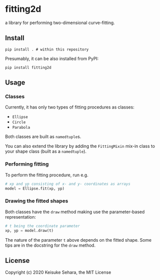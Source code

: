 # fitting2d

a library for performing two-dimensional curve-fitting.

## Install

```
pip install . # within this repository
```

Presumably, it can be also installed from PyPI:

```
pip install fitting2d
```

## Usage

### Classes

Currently, it has only two types of fitting procedures as classes:

- `Ellipse`
- `Circle`
- `Parabola`

Both classes are built as `namedtuple`s.

You can also extend the library by adding the `FittingMixin` mix-in class
to your shape class (built as a `namedtuple`).

### Performing fitting

To perform the fitting procedure, run e.g.

```python
# xp and yp consisting of x- and y- coordinates as arrays
model = Ellipse.fit(xp, yp)
```

### Drawing the fitted shapes

Both classes have the `draw` method making use the parameter-based representation:

```python
# t being the coordinate parameter
xp, yp = model.draw(t)
```

The nature of the parameter `t` above depends on the fitted shape.
Some tips are in the docstring for the `draw` method.

## License

Copyright (c) 2020 Keisuke Sehara, the MIT License
